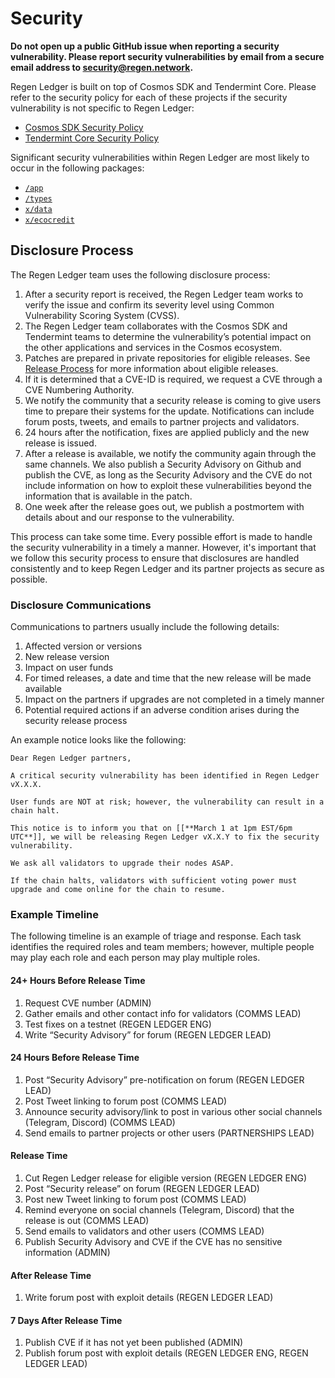 # Security

**Do not open up a public GitHub issue when reporting a security vulnerability. Please report security vulnerabilities by email from a secure email address to security@regen.network.**

Regen Ledger is built on top of Cosmos SDK and Tendermint Core. Please refer to the security policy for each of these projects if the security vulnerability is not specific to Regen Ledger:

- [Cosmos SDK Security Policy](https://github.com/cosmos/cosmos-sdk/blob/main/SECURITY.md)
- [Tendermint Core Security Policy](https://github.com/tendermint/tendermint/blob/main/SECURITY.md)

Significant security vulnerabilities within Regen Ledger are most likely to occur in the following packages:

- [`/app`](https://github.com/RegenNetwork/regen-ledger/tree/main/app)
- [`/types`](https://github.com/RegenNetwork/regen-ledger/tree/main/types)
- [`x/data`](https://github.com/RegenNetwork/regen-ledger/tree/main/x/data)
- [`x/ecocredit`](https://github.com/RegenNetwork/regen-ledger/tree/main/x/ecocredit)

## Disclosure Process

The Regen Ledger team uses the following disclosure process:

1. After a security report is received, the Regen Ledger team works to verify the issue and confirm its severity level using Common Vulnerability Scoring System (CVSS).
1. The Regen Ledger team collaborates with the Cosmos SDK and Tendermint teams to determine the vulnerability’s potential impact on the other applications and services in the Cosmos ecosystem.
1. Patches are prepared in private repositories for eligible releases. See [Release Process](https://github.com/RegenNetwork/regen-ledger/blob/main/RELEASE_PROCESS.md) for more information about eligible releases.
1. If it is determined that a CVE-ID is required, we request a CVE through a CVE Numbering Authority.
1. We notify the community that a security release is coming to give users time to prepare their systems for the update. Notifications can include forum posts, tweets, and emails to partner projects and validators.
1. 24 hours after the notification, fixes are applied publicly and the new release is issued.
1. After a release is available, we notify the community again through the same channels. We also publish a Security Advisory on Github and publish the CVE, as long as the Security Advisory and the CVE do not include information on how to exploit these vulnerabilities beyond the information that is available in the patch.
1. One week after the release goes out, we publish a postmortem with details about and our response to the vulnerability.

This process can take some time. Every possible effort is made to handle the security vulnerability in a timely a manner. However, it's important that we follow this security process to ensure that disclosures are handled consistently and to keep Regen Ledger and its partner projects as secure as possible.

### Disclosure Communications

Communications to partners usually include the following details:

1. Affected version or versions
1. New release version
1. Impact on user funds
1. For timed releases, a date and time that the new release will be made available
1. Impact on the partners if upgrades are not completed in a timely manner
1. Potential required actions if an adverse condition arises during the security release process

An example notice looks like the following:

```text
Dear Regen Ledger partners,

A critical security vulnerability has been identified in Regen Ledger vX.X.X.

User funds are NOT at risk; however, the vulnerability can result in a chain halt.

This notice is to inform you that on [[**March 1 at 1pm EST/6pm UTC**]], we will be releasing Regen Ledger vX.X.Y to fix the security vulnerability.

We ask all validators to upgrade their nodes ASAP.

If the chain halts, validators with sufficient voting power must upgrade and come online for the chain to resume.
```

### Example Timeline

The following timeline is an example of triage and response. Each task identifies the required roles and team members; however, multiple people may play each role and each person may play multiple roles.

#### 24+ Hours Before Release Time

1. Request CVE number (ADMIN)
1. Gather emails and other contact info for validators (COMMS LEAD)
1. Test fixes on a testnet  (REGEN LEDGER ENG)
1. Write “Security Advisory” for forum (REGEN LEDGER LEAD)

#### 24 Hours Before Release Time

1. Post “Security Advisory” pre-notification on forum (REGEN LEDGER LEAD)
1. Post Tweet linking to forum post (COMMS LEAD)
1. Announce security advisory/link to post in various other social channels (Telegram, Discord) (COMMS LEAD)
1. Send emails to partner projects or other users (PARTNERSHIPS LEAD)

#### Release Time

1. Cut Regen Ledger release for eligible version (REGEN LEDGER ENG)
1. Post “Security release” on forum (REGEN LEDGER LEAD)
1. Post new Tweet linking to forum post (COMMS LEAD)
1. Remind everyone on social channels (Telegram, Discord) that the release is out (COMMS LEAD)
1. Send emails to validators and other users (COMMS LEAD)
1. Publish Security Advisory and CVE if the CVE has no sensitive information (ADMIN)

#### After Release Time

1. Write forum post with exploit details (REGEN LEDGER LEAD)

#### 7 Days After Release Time

1. Publish CVE if it has not yet been published (ADMIN)
1. Publish forum post with exploit details (REGEN LEDGER ENG, REGEN LEDGER LEAD)
